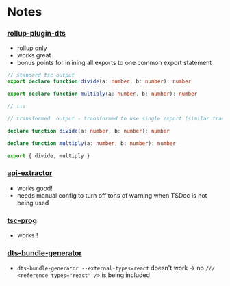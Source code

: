 # Notes

### [rollup-plugin-dts](https://github.com/Swatinem/rollup-plugin-dts)

- rollup only
- works great
- bonus points for inlining all exports to one common export statement

```ts
// standard tsc output
export declare function divide(a: number, b: number): number

export declare function multiply(a: number, b: number): number

// ↓↓↓

// transformed  output - transformed to use single export (similar transformation like rollup does for js files)

declare function divide(a: number, b: number): number

declare function multiply(a: number, b: number): number

export { divide, multiply }
```

### [api-extractor](https://github.com/jeremyben/tsc-prog)

- works good!
- needs manual config to turn off tons of warning when TSDoc is not being used

### [tsc-prog](https://github.com/jeremyben/tsc-prog)

- works !

### [dts-bundle-generator](https://github.com/timocov/dts-bundle-generator)

- `dts-bundle-generator --external-types=react` doesn't work -> no `/// <reference types="react" />` is being included
